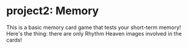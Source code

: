 # project2: Memory
This is a basic memory card game that tests your short-term memory!
Here's the thing: there are only Rhythm Heaven images involved in the cards!
